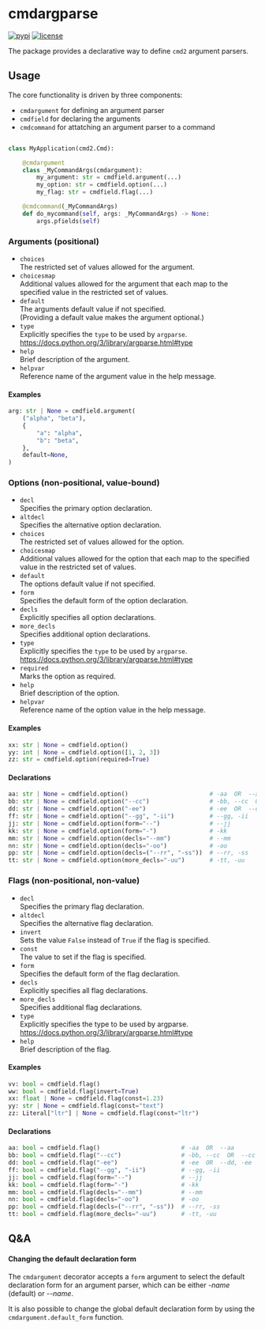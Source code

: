 # cmdargparse

[![pypi](https://img.shields.io/pypi/v/cmdargparse?style=for-the-badge)](https://pypi.org/project/cmdargparse)
[![license](https://img.shields.io/pypi/l/cmdargparse?style=for-the-badge)](https://github.com/krnd/cmdargparse/blob/main/LICENSE)

The package provides a declarative way to define `cmd2` argument parsers.


## Usage
<!----------------------------------------------------------------------------->

The core functionality is driven by three components:
* `cmdargument` for defining an argument parser
* `cmdfield` for declaring the arguments
* `cmdcommand` for attatching an argument parser to a command

```py

class MyApplication(cmd2.Cmd):

    @cmdargument
    class _MyCommandArgs(cmdargument):
        my_argument: str = cmdfield.argument(...)
        my_option: str = cmdfield.option(...)
        my_flag: str = cmdfield.flag(...)

    @cmdcommand(_MyCommandArgs)
    def do_mycommand(self, args: _MyCommandArgs) -> None:
        args.pfields(self)

```


### Arguments (positional)

* `choices` <br/>
    The restricted set of values allowed for the argument.
* `choicesmap` <br/>
    Additional values allowed for the argument that each map to the
    specified value in the restricted set of values.
* `default` <br/>
    The arguments default value if not specified.
    <br/> (Providing a default value makes the argument optional.)
* `type` <br/>
    Explicitly specifies the `type` to be used by `argparse`.
    <br/> https://docs.python.org/3/library/argparse.html#type
* `help` <br/>
    Brief description of the argument.
* `helpvar` <br/>
    Reference name of the argument value in the help message.

#### Examples
```py
arg: str | None = cmdfield.argument(
    ("alpha", "beta"),
    {
        "a": "alpha",
        "b": "beta",
    },
    default=None,
)
```


### Options (non-positional, value-bound)

* `decl` <br/>
    Specifies the primary option declaration.
* `altdecl` <br/>
    Specifies the alternative option declaration.
* `choices` <br/>
    The restricted set of values allowed for the option.
* `choicesmap` <br/>
    Additional values allowed for the option that each map to the
    specified value in the restricted set of values.
* `default` <br/>
    The options default value if not specified.
* `form` <br/>
    Specifies the default form of the option declaration.
* `decls` <br/>
    Explicitly specifies all option declarations.
* `more_decls` <br/>
    Specifies additional option declarations.
* `type` <br/>
    Explicitly specifies the `type` to be used by `argparse`.
    <br/> https://docs.python.org/3/library/argparse.html#type
* `required` <br/>
    Marks the option as required.
* `help` <br/>
    Brief description of the option.
* `helpvar` <br/>
    Reference name of the option value in the help message.

#### Examples
```py
xx: str | None = cmdfield.option()
yy: int | None = cmdfield.option([1, 2, 3])
zz: str = cmdfield.option(required=True)
```

#### Declarations
```py
aa: str | None = cmdfield.option()                       # -aa  OR  --aa
bb: str | None = cmdfield.option("--cc")                 # -bb, --cc  OR  --cc
dd: str | None = cmdfield.option("-ee")                  # -ee  OR  --dd, -ee
ff: str | None = cmdfield.option("--gg", "-ii")          # --gg, -ii
jj: str | None = cmdfield.option(form="--")              # --jj
kk: str | None = cmdfield.option(form="-")               # -kk
mm: str | None = cmdfield.option(decls="--mm")           # --mm
nn: str | None = cmdfield.option(decls="-oo")            # -oo
pp: str | None = cmdfield.option(decls=("--rr", "-ss"))  # --rr, -ss
tt: str | None = cmdfield.option(more_decls="-uu")       # -tt, -uu
```


### Flags (non-positional, non-value)

* `decl` <br/>
    Specifies the primary flag declaration.
* `altdecl` <br/>
    Specifies the alternative flag declaration.
* `invert` <br/>
    Sets the value `False` instead of `True` if the flag is specified.
* `const` <br/>
    The value to set if the flag is specified.
* `form` <br/>
    Specifies the default form of the flag declaration.
* `decls` <br/>
    Explicitly specifies all flag declarations.
* `more_decls` <br/>
    Specifies additional flag declarations.
* `type` <br/>
    Explicitly specifies the type to be used by argparse.
    <br/> https://docs.python.org/3/library/argparse.html#type
* `help` <br/>
    Brief description of the flag.

#### Examples
```py
vv: bool = cmdfield.flag()
ww: bool = cmdfield.flag(invert=True)
xx: float | None = cmdfield.flag(const=1.23)
yy: str | None = cmdfield.flag(const="text")
zz: Literal["ltr"] | None = cmdfield.flag(const="ltr")
```

#### Declarations
```py
aa: bool = cmdfield.flag()                       # -aa  OR  --aa
bb: bool = cmdfield.flag("--cc")                 # -bb, --cc  OR  --cc
dd: bool = cmdfield.flag("-ee")                  # -ee  OR  --dd, -ee
ff: bool = cmdfield.flag("--gg", "-ii")          # --gg, -ii
jj: bool = cmdfield.flag(form="--")              # --jj
kk: bool = cmdfield.flag(form="-")               # -kk
mm: bool = cmdfield.flag(decls="--mm")           # --mm
nn: bool = cmdfield.flag(decls="-oo")            # -oo
pp: bool = cmdfield.flag(decls=("--rr", "-ss"))  # --rr, -ss
tt: bool = cmdfield.flag(more_decls="-uu")       # -tt, -uu
```


## Q&A
<!----------------------------------------------------------------------------->


#### Changing the default declaration form

The `cmdargument` decorator accepts a `form` argument to select the default
declaration form for an argument parser, which can be either *-name* (default)
or *--name*.

It is also possible to change the global default declaration form by using the
`cmdargument.default_form` function.
